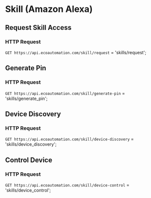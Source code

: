 # Skill (Amazon Alexa)
## Request Skill Access
### HTTP Request

`GET https://api.ecoautomation.com/skill/request`
= 'skills/request';

## Generate Pin
### HTTP Request

`GET https://api.ecoautomation.com/skill/generate-pin`
= 'skills/generate_pin';

## Device Discovery
### HTTP Request

`GET https://api.ecoautomation.com/skill/device-discovery`
= 'skills/device_discovery';

## Control Device
### HTTP Request

`GET https://api.ecoautomation.com/skill/device-control`
= 'skills/device_control';


